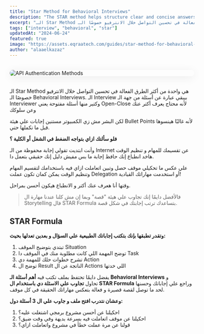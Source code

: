 ```yaml
---
title: "Star Method for Behavioral Interviews"
description: "The STAR method helps structure clear and concise answers in interviews. It stands for Situation, Task, Action, and Result—guiding you to share real examples that highlight your skills and impact."
excerpt: "الـ Star Method هي واحدة من أكثر الطرق الفعالة في تحسين التواصل خلال الانترفيو خصوصًا الـ Behavioral Interviews."
tags: ["interview", "behavioral", "star"]
updatedAt: "2024-06-24"
featured: true
image: "https://assets.eqraatech.com/guides/star-method-for-behavioral-interviews.png"
author: "alaaelkazaz"
---
```


<img src="https://assets.eqraatech.com/guides/star-method-for-behavioral-interviews.png" alt="API Authentication Methods" ondragstart="return false;" oncontextmenu="return false;" style="display: block; margin: 2rem auto; border-radius: 1rem; box-shadow: 0 4px 24px 0 rgba(0,0,0,0.08);" />

الـ Star Method هي واحدة من أكثر الطرق الفعالة في تحسين التواصل خلال الانترفيو خصوصًا الـ Behavioral Interviews. الـ Interview بيبقي عبارة عن أسئلة من جهة الـ Interviewer وكتير منها أسئلة مفتوحة يعني Open-Close لأنه محتاج يعرف أكتر عنك وعن سلوكك

لكن البشر مش زي الكمبيوتر مستنين إجابات علي هيئة Bullet Points لأنه غالبًا هينسوها قبل ما تكملها حتي.

**فلو سألتك ازاي بتواجه الضغط في الشغل أو الكلية ؟**

وأنت ابتديت تقولي إجابة محفوظة من الـ Internet عن تقسيمك للمهام و تنظيم الوقت هاخد انطباع إنك حافظ إجابة ما بس مفيش دليل إنك حقيقي بتعمل دا.

علي عكس ما تحكيلي موقف حصل وتبين اتعاملت ازاي فيه باستخدامك لتقسيم المهام وتنظيم الوقت يمكن كمان تكون عملت Delegation أو استخدمت مهاراتك القيادية!

وقتها أنا هعرف عنك أكتر و الانطباع هيكون أحسن بمراحل.

> فالأفضل دايمًا إنك تجاوب علي هيئة "قصة" وبما إن مش كلنا عندنا مهارة ال Storytelling فال STAR Formula بتساعدك ترتب إجابتك في شكل قصة.

## STAR Formula

**وتقدر تطبقها بإنك بتكتب إجاباتك الطبيعية علي السؤال و بعدين تعدلها بحيث:**

1. تبتدي بتوضيح الموقف Situation
2. توضح المهمة اللي كانت مطلوبة منك في الموقف دا Task
3. تشرح خطوات حلك للمهمة دي Action
4. توضح ال Result الناتجة عن ال Actions اللي خدتها

يفضل دايمًا تحتفظ بملف تكتب فيه **أهم أسئلة الـ Behavioral Interviews** و تحاول **تجاوب علي الاسئلة دي باستخدام ال STAR Formula** وراجع علي إجاباتك وحسنها لحد ما توصل لقصة قصيرة و فعالة بتعكس مهاراتك الحقيقة في كل موقف.

**وعشان نتدرب افتح ملف و جاوب علي ال 3 أسئلة دول:**

1. احكيلنا عن أحسن مشروع برمجي اشتغلت عليه؟
2. احكيلنا عن موقف اتعاملت فيه بسرعة بديهة وفي وقت ضيق؟
3. قولنا عن مرة عملت خطأ في مشروع واتعاملت ازاي؟